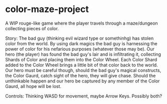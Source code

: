 # color-maze-project
A WIP rouge-like game where the player travels through a maze/dungeon collecting pieces of color.

Story: The bad guy (thinking evil wizard type or somethinhg) has stolen color from the world. By using dark magics the bad guy is harnessing the power of color for his nefarious purposes (whatever those may be). Our hero (the player) has found the bad guy's lair and is infiltrating it, collecting Shards of Color and placing them into the Color Wheel. Each Color Shard added to the Color Wheel brings a little bit of that color back to the world. Our hero must be careful though, should the bad guy's magical constructs, the Color Gaurd, catch sight of the hero, they will give chase. Should the unthinkable happen and our hero be captured by any member of the Color Gaurd, all hope will be lost.

Controls: Thinking WASD for movement, maybe Arrow Keys. Possibly both?
